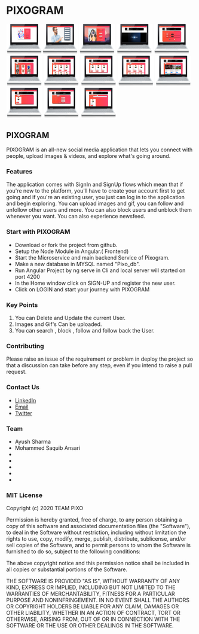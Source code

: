 # PIXOGRAM
<img src ="Snapshots/main.png" width= "19%" height ="50%"><img src ="Snapshots/register.png" width= "19%" height ="50%"> <img src ="Snapshots/login.png" width= "19%" height ="50%"> <img src ="Snapshots/homepage.png" width= "19%" height ="50%"> <img src ="Snapshots/upload.png" width= "19%" height ="50%">
<br>
<img src ="Snapshots/mymedia.png" width= "19%" height ="50%"> <img src ="Snapshots/alluser.png" width= "19%" height ="50%"> <img src ="Snapshots/followers.png" width= "19%" height ="50%"> <img src ="Snapshots/following.png" width= "19%" height ="50%"> <img src ="Snapshots/myaccount.png" width= "19%" height ="50%">
<br>
<img src ="Snapshots/blocked.png" width= "19%" height ="50%"> <img src ="Snapshots/update.png" width= "19%" height ="50%"> <img src ="Snapshots/search.png" width= "19%" height ="50%"> 




## PIXOGRAM
PIXOGRAM is an all-new social media application that lets you connect with people, upload images & videos, and explore what's going around.

### Features 
The application comes with SignIn and SignUp flows which mean that if you're new to the platform, you'll have to create your account first to get going and if you're an existing user, you just can log in to the application and begin exploring. You can upload images and gif, you can follow and unfollow other users and more. You can also block users and unblock them whenever you want. You can also experience newsfeed.


### Start with PIXOGRAM
- Download or fork the project from github.
- Setup the Node Module in Angular.( Frontend) 
- Start the Microservice and main backend Service of Pixogram.
- Make a new database in MYSQL named "Pixo_db".
- Run Angular Project by ng serve in Cli and local server will started on port 4200
- In the Home window click on SIGN-UP and register the new user.
- Click on LOGIN and start your journey with PIXOGRAM

### Key Points
1. You can Delete and Update the current User.
2. Images and Gif's Can be uploaded.
3. You can search , block , follow and follow back the User.



### Contributing
Please raise an issue of the requirement or problem in deploy the project so that a discussion can take before any step, even if you intend to raise a pull request.


### Contact Us
* [LinkedIn](https://in.linkedin.com/in/sharmaayush981) 
* [Email](test1email320@gmail.com)
* [Twitter](https://twitter.com/i_ayush_sharma)

### Team
- Ayush Sharma
- Mohammed Saquib Ansari
-
-
-
-
-

### MIT License

Copyright (c) 2020 TEAM PIXO

Permission is hereby granted, free of charge, to any person obtaining a copy
of this software and associated documentation files (the "Software"), to deal
in the Software without restriction, including without limitation the rights
to use, copy, modify, merge, publish, distribute, sublicense, and/or sell
copies of the Software, and to permit persons to whom the Software is
furnished to do so, subject to the following conditions:

The above copyright notice and this permission notice shall be included in all
copies or substantial portions of the Software.

THE SOFTWARE IS PROVIDED "AS IS", WITHOUT WARRANTY OF ANY KIND, EXPRESS OR
IMPLIED, INCLUDING BUT NOT LIMITED TO THE WARRANTIES OF MERCHANTABILITY,
FITNESS FOR A PARTICULAR PURPOSE AND NONINFRINGEMENT. IN NO EVENT SHALL THE
AUTHORS OR COPYRIGHT HOLDERS BE LIABLE FOR ANY CLAIM, DAMAGES OR OTHER
LIABILITY, WHETHER IN AN ACTION OF CONTRACT, TORT OR OTHERWISE, ARISING FROM,
OUT OF OR IN CONNECTION WITH THE SOFTWARE OR THE USE OR OTHER DEALINGS IN THE
SOFTWARE.
